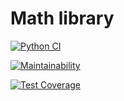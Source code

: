# Math library

[![Python CI](https://github.com/nbagr/math_lib/actions/workflows/check.yaml/badge.svg)](https://github.com/nbagr/math_lib/actions/workflows/check.yaml)

[![Maintainability](https://api.codeclimate.com/v1/badges/8085da87212e1b4208c1/maintainability)](https://codeclimate.com/github/nbagr/math-lib/maintainability)

[![Test Coverage](https://api.codeclimate.com/v1/badges/986ff24f761015883fbe/test_coverage)](https://codeclimate.com/github/nbagr/math_lib/test_coverage)
